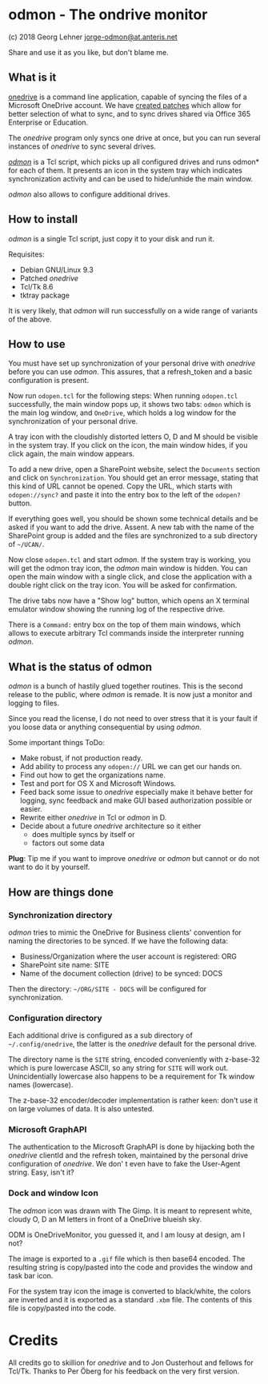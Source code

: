 # odmon - The ondrive monitor

(c) 2018 Georg Lehner <jorge-odmon@at.anteris.net>

Share and use it as you like, but don't blame me.


## What is it

[onedrive](https://github.com/skilion/onedrive/) is a command line
application, capable of syncing the files of a Microsoft OneDrive
account.  We have
[created patches](https://github.com/jorge-leon/onedrive) which allow
for better selection of what to sync, and to sync drives shared via
Office 365 Enterprise or Education.

The *onedrive* program only syncs one drive at once, but you can run
several instances of *onedrive* to sync several drives.

[*odmon*](http://at.magma-soft.at/darcs/odmon) is a Tcl script, which
picks up all configured drives and runs odmon* for each of them.  It
presents an icon in the system tray which indicates synchronization
activity and can be used to hide/unhide the main window.

*odmon* also allows to configure additional drives.


## How to install

*odmon* is a single Tcl script, just copy it to your disk and run it.

Requisites:

- Debian GNU/Linux 9.3
- Patched *onedrive*
- Tcl/Tk 8.6
- tktray package

It is very likely, that *odmon* will run successfully on a wide range
of variants of the above.


## How to use

You must have set up synchronization of your personal drive with
*onedrive* before you can use *odmon*.  This assures, that a
refresh_token and a basic configuration is present.

Now run `odopen.tcl` for the following steps:
When running `odopen.tcl` successfully, the main window pops up, it shows
two tabs: `odmon` which is the main log window, and `OneDrive`, which
holds a log window for the synchronization of your personal drive.

A tray icon with the cloudishly distorted letters O, D and M should be
visible in the system tray.  If you click on the icon, the main window
hides, if you click again, the main window appears.

To add a new drive, open a SharePoint website, select the `Documents`
section and click on `Synchronization`.  You should get an error
message, stating that this kind of URL cannot be opened.  Copy the
URL, which starts with `odopen://sync?` and paste it into the entry
box to the left of the `odopen?` button.

If everything goes well, you should be shown some technical details
and be asked if you want to add the drive.  Assent. A new tab with the
name of the SharePoint group is added and the files are synchronized to
a sub directory of `~/UCAN/`.

Now close `odopen.tcl` and start *odmon*.  If the system tray is
working, you will get the odmon tray icon, the *odmon* main window is
hidden.  You can open the main window with a single click, and close
the application with a double right click on the tray icon.  You will
be asked for confirmation.

The drive tabs now have a "Show log" button, which opens an X terminal
emulator window showing the running log of the respective drive.

There is a `Command:` entry box on the top of them main windows, which
allows to execute arbitrary Tcl commands inside the interpreter
running *odmon*.


## What is the status of odmon

*odmon* is a bunch of hastily glued together routines. This is the
second release to the public, where *odmon* is remade.  It is now just
a monitor and logging to files.

Since you read the license, I do not need to over stress that it is
your fault if you loose data or anything consequential by using
*odmon*.

Some important things ToDo:

* Make robust, if not production ready.
* Add ability to process any `odopen://` URL we can get our hands on.
* Find out how to get the organizations name.
* Test and port for OS X and Microsoft Windows.
* Feed back some issue to *onedrive* especially make it behave better
  for logging, sync feedback and make GUI based authorization possible
  or easier.
* Rewrite either *onedrive* in Tcl or *odmon* in D.
* Decide about a future *onedrive* architecture so it either
  * does multiple syncs by itself or
  * factors out some data

**Plug**: Tip me if you want to improve *onedrive* or *odmon* but
cannot or do not want to do it by yourself.


## How are things done

### Synchronization directory

*odmon* tries to mimic the OneDrive for Business clients' convention
for naming the directories to be synced.  If we have the following
data:

* Business/Organization where the user account is registered: ORG
* SharePoint site name: SITE
* Name of the document collection (drive) to be synced: DOCS

Then the directory: `~/ORG/SITE - DOCS` will be configured for
synchronization.


### Configuration directory

Each additional drive is configured as a sub directory of
`~/.config/onedrive`, the latter is the *onedrive* default
for the personal drive.

The directory name is the `SITE` string, encoded conveniently with
z-base-32 which is pure lowercase ASCII, so any string for `SITE` will
work out.  Unincidentially lowercase also happens to be a requirement
for Tk window names (lowercase).

The z-base-32 encoder/decoder implementation is rather keen: don't use
it on large volumes of data.  It is also untested.


### Microsoft GraphAPI

The authentication to the Microsoft GraphAPI is done by hijacking
both the *onedrive* clientId and the refresh token, maintained by the
personal drive configuration of *onedrive*.  We don' t even have to
fake the User-Agent string. Easy, isn't it?


### Dock and window Icon

The *odmon* icon was drawn with The Gimp. It is meant to represent
white, cloudy O, D an M letters in front of a OneDrive blueish sky.

ODM is OneDriveMonitor, you guessed it, and I am lousy at design, am I
not?

The image is exported to a `.gif` file which is then base64
encoded. The resulting string is copy/pasted into the code and
provides the window and task bar icon.

For the system tray icon the image is converted to black/white, the
colors are inverted and it is exported as a standard `.xbm` file.  The
contents of this file is copy/pasted into the code.


# Credits

All credits go to skillion for *onedrive* and to Jon Ousterhout and
fellows for Tcl/Tk.  Thanks to Per Öberg for his feedback on the very
first version.
